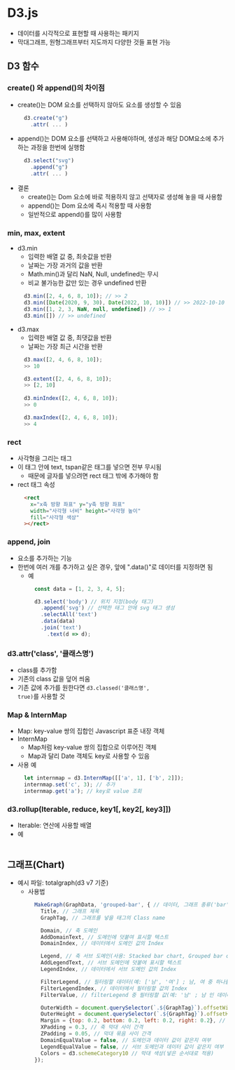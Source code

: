 # D3.js
* 데이터를 시각적으로 표현할 때 사용하는 패키지
* 막대그래프, 원형그래프부터 지도까지 다양한 것들 표현 가능

## D3 함수
### create() 와 append()의 차이점
* create()는 DOM 요소를 선택하지 않아도 요소를 생성할 수 있음
  ```javascript
    d3.create("g")
      .attr( ... )
  ```
* append()는 DOM 요소를 선택하고 사용해야하며, 생성과 해당 DOM요소에 추가하는 과정을 한번에 실행함
  ```javascript
    d3.select("svg")
      .append("g")
      .attr( ... )
  ```
* 결론
  * create()는 Dom 요소에 바로 적용하지 않고 선택자로 생성해 놓을 때 사용함
  * append()는 Dom 요소에 즉시 적용할 때 사용함
  * 일반적으로 append()를 많이 사용함

### min, max, extent
* d3.min
  * 입력한 배열 값 중, 최솟값을 반환
  * 날짜는 가장 과거의 값을 반환
  * Math.min()과 달리 NaN, Null, undefined는 무시
  * 비교 불가능한 값만 있는 경우 undefined 반환
  ```javascript
    d3.min([2, 4, 6, 8, 10]); // >> 2
    d3.min([Date(2020, 9, 30), Date(2022, 10, 10)]) // >> 2022-10-10
    d3.min([1, 2, 3, NaN, null, undefined]) // >> 1
    d3.min([]) // >> undefined
  ```
* d3.max
  * 입력한 배열 값 중, 최댓값을 반환
  * 날짜는 가장 최근 시간을 반환
  ```javascript
    d3.max([2, 4, 6, 8, 10]);
    >> 10

    d3.extent([2, 4, 6, 8, 10]);
    >> [2, 10]
    
    d3.minIndex([2, 4, 6, 8, 10]);
    >> 0

    d3.maxIndex([2, 4, 6, 8, 10]);
    >> 4
  ```

### rect
* 사각형을 그리는 태그
* 이 태그 안에 text, tspan같은 태그를 넣으면 전부 무시됨
  * 때문에 글자를 넣으려면 rect 태그 밖에 추가해야 함
* rect 태그 속성
  ```html
    <rect
      x="x축 방향 좌표" y="y축 방향 좌표"
      width="사각형 너비" height="사각형 높이"
      fill="사각형 색상"
    ></rect>
  ```

### append, join
* 요소를 추가하는 기능
* 한번에 여러 개를 추가하고 싶은 경우, 앞에 ".data()"로 데이터를 지정하면 됨
  * 예
    ```javascript
      const data = [1, 2, 3, 4, 5];

      d3.select('body') // 위치 지정(body 태그)
        .append('svg') // 선택한 태그 안에 svg 태그 생성
        .selectAll('text')
        .data(data)
        .join('text')
          .text(d => d);
    ```
### d3.attr('class', '클래스명')
* class를 추가함
* 기존의 class 값을 덮어 씌움
* 기존 값에 추가를 원한다면 <code>d3.classed('클래스명', true)</code>를 사용할 것

### Map & InternMap
* Map: key-value 쌍의 집합인 Javascript 표준 내장 객체
* InternMap
  * Map처럼 key-value 쌍의 집합으로 이루어진 객체
  * Map과 달리 Date 객체도 key로 사용할 수 있음
* 사용 예
  ```javascript
    let internmap = d3.InternMap([['a', 1], ['b', 2]]);
    internmap.set('c', 3); // 추가
    internmap.get('a'); // key로 value 조회
  ```

### d3.rollup(Iterable, reduce, key1[, key2[, key3]])
* Iterable: 연산에 사용할 배열
* 예
  ```javascript

  ```


## 그래프(Chart)
* 예시 파일: totalgraph(d3 v7 기준)
  * 사용법
    ```javascript
      MakeGraph(GraphData, 'grouped-bar', { // 데이터, 그래프 종류('bar', 'circle', 'grouped-bar', 'horizontal-stacked-bar')
        Title, // 그래프 제목
        GraphTag, // 그래프를 넣을 태그의 Class name

        Domain, // 축 도메인
        AddDomainText, // 도메인에 덧붙여 표시할 텍스트
        DomainIndex, // 데이터에서 도메인 값의 Index

        Legend, // 축 서브 도메인(사용: Stacked bar chart, Grouped bar chart)
        AddLegendText, // 서브 도메인에 덧붙여 표시할 텍스트
        LegendIndex, // 데이터에서 서브 도메인 값의 Index

        FilterLegend, // 필터링할 데이터(예: ['남', '여'] ; 남, 여 중 하나를 필터릴 할 예정)
        FilterLegendIndex, // 데이터에서 필터링할 값의 Index
        FilterValue, // filterLegend 중 필터링할 값(예: '남' ; 남 인 데이터를 제외)

        OuterWidth = document.querySelector(`.${GraphTag}`).offsetWidth, // 그래프 영역 너비(Margin 포함)
        OuterHeight = document.querySelector(`.${GraphTag}`).offsetHeight, // 그래프 영역 높이(Margin 포함)
        Margin = {top: 0.2, bottom: 0.2, left: 0.2, right: 0.2}, // 그래프 Margin(<1: 비율, 1<: 픽셀)
        XPadding = 0.3, // 축 막대 사이 간격
        ZPadding = 0.05, // 막대 묶음 사이 간격
        DomainEqualValue = false, // 도메인과 데이터 값이 같은지 여부
        LegendEqualValue = false, // 서브 도메인과 데이터 값이 같은지 여부
        Colors = d3.schemeCategory10 // 막대 색상(넣은 순서대로 적용)
      });
    ```